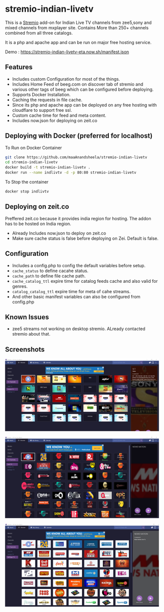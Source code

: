 # stremio-indian-livetv


This is a [Stremio](https://www.stremio.com/) add-on for Indian Live TV channels from zee5,sony and mixed channels from mxplayer site. Contains More than 250+ channels combined from all three catalogs.

It is a php and apache app and can be run on major free hosting service.

Demo : https://stremio-indian-livetv-eta.now.sh/manifest.json

## Features

- Includes custom Configuration for most of the things.
- Includes Home Feed of beeg.com on discover tab of stremio and various other tags of beeg which can be configured before deploying.
- Supports Docker Installation.
- Caching the requests in file cache.
- Since its php and apache app can be deployed on any free hosting with cloudflare to support free ssl.
- Custom cache time for feed and meta content.
- Includes now.json for deploying on zeit.co

## Deploying with Docker (preferred for localhost)

To Run on Docker Container

```bash
git clone https://github.com/maaAnandsheela/stremio-indian-livetv
cd stremio-indian-livetv
docker build -t stremio-indian-livetv .
docker run --name indlivtv -d -p 80:80 stremio-indian-livetv
```

To Stop the container

```bash
docker stop indlivtv
```

## Deploying on zeit.co

Preffered zeit.co because it provides india region for hosting. The addon has to be hosted on India region.

- Already Includes now.json to deploy on zeit.co
- Make sure cache status is false before deploying on Zei. Default is false.


## Configuration 

- Includes a config.php to config the default variables before setup.
- `cache_status` to define cacahe status.
- `cache_path`  to define file cache path.
- `cache_catalog_ttl` expire time for catalog feeds cache and also valid for genres.
- `catalog_catalog_ttl` expire time for meta of cahe streams.
- And other basic manifest variables can also be configured from config.php

## Known Issues

- zee5 streams not working on desktop stremio. ALready contacted stremio about that.


## Screenshots

![Screenshot](/captures/screenshot1.png)

![Screenshot](/captures/screenshot2.png)

![Screenshot](/captures/screenshot3.png)
